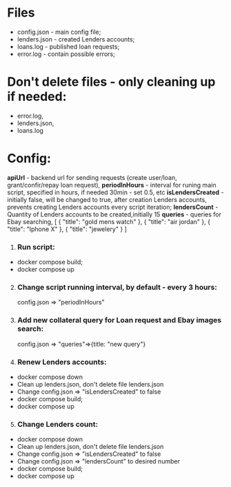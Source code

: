 # Files

- config.json - main config file;
- lenders.json - created Lenders accounts;
- loans.log - published loan requests;
- error.log - contain possible errors;

# Don't delete files - only cleaning up if needed:

- error.log,
- lenders.json,
- loans.log

# Config:

**apiUrl** - backend url for sending requests (create user/loan, grant/confir/repay loan request),
**periodInHours** - interval for runing main script, specified in hours, if needed 30min - set 0.5, etc
**isLendersCreated** - initially false, will be changed to true, after creation Lenders accounts, prevents creating Lenders accounts every script iteration;
**lendersCount** - Quantity of Lenders accounts to be created,initially 15
**queries** - queries for Ebay searching, [
{ "title": "gold mens watch" },
{ "title": "air jordan" },
{ "title": "Iphone X" },
{ "title": "jewelery" }
]

1. ### Run script:

- docker compose build;
- docker compose up

2. ### Change script running interval, by default - every 3 hours:
   config.json => "periodInHours"
3. ### Add new collateral query for Loan request and Ebay images search:
   config.json => "queries"=>{title: "new query"}
4. ### Renew Lenders accounts:

- docker compose down
- Clean up lenders.json, don't delete file lenders.json
- Change config.json => "isLendersCreated" to false
- docker compose build;
- docker compose up

5. ### Change Lenders count:

- docker compose down
- Clean up lenders.json, don't delete file lenders.json
- Change config.json => "isLendersCreated" to false
- Change config.json => "lendersCount" to desired number
- docker compose build;
- docker compose up
